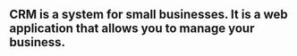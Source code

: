 ## CRM is a system for small businesses. It is a web application that allows you to manage your business.
